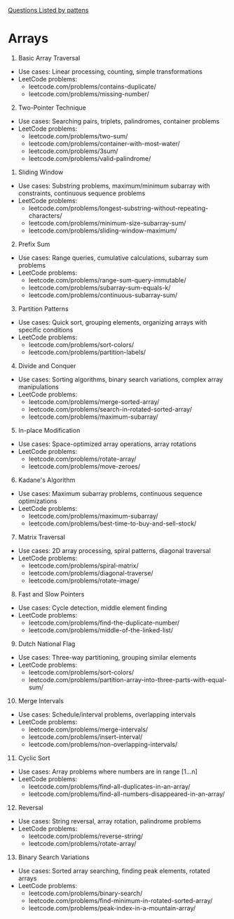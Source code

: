 [Questions Listed by pattens](https://leetcode.com/discuss/career/448285/List-of-questions-sorted-by-common-patterns)

# Arrays
1. Basic Array Traversal
- Use cases: Linear processing, counting, simple transformations
- LeetCode problems:
  - leetcode.com/problems/contains-duplicate/
  - leetcode.com/problems/missing-number/

2. Two-Pointer Technique
- Use cases: Searching pairs, triplets, palindromes, container problems
- LeetCode problems:
  - leetcode.com/problems/two-sum/
  - leetcode.com/problems/container-with-most-water/
  - leetcode.com/problems/3sum/
  - leetcode.com/problems/valid-palindrome/

1. Sliding Window
- Use cases: Substring problems, maximum/minimum subarray with constraints, continuous sequence problems
- LeetCode problems:
  - leetcode.com/problems/longest-substring-without-repeating-characters/
  - leetcode.com/problems/minimum-size-subarray-sum/
  - leetcode.com/problems/sliding-window-maximum/

2. Prefix Sum
- Use cases: Range queries, cumulative calculations, subarray sum problems
- LeetCode problems:
  - leetcode.com/problems/range-sum-query-immutable/
  - leetcode.com/problems/subarray-sum-equals-k/
  - leetcode.com/problems/continuous-subarray-sum/

3. Partition Patterns
- Use cases: Quick sort, grouping elements, organizing arrays with specific conditions
- LeetCode problems:
  - leetcode.com/problems/sort-colors/
  - leetcode.com/problems/partition-labels/

4. Divide and Conquer
- Use cases: Sorting algorithms, binary search variations, complex array manipulations
- LeetCode problems:
  - leetcode.com/problems/merge-sorted-array/
  - leetcode.com/problems/search-in-rotated-sorted-array/
  - leetcode.com/problems/maximum-subarray/

5. In-place Modification
- Use cases: Space-optimized array operations, array rotations
- LeetCode problems:
  - leetcode.com/problems/rotate-array/
  - leetcode.com/problems/move-zeroes/

6. Kadane's Algorithm
- Use cases: Maximum subarray problems, continuous sequence optimizations
- LeetCode problems:
  - leetcode.com/problems/maximum-subarray/
  - leetcode.com/problems/best-time-to-buy-and-sell-stock/

7. Matrix Traversal
- Use cases: 2D array processing, spiral patterns, diagonal traversal
- LeetCode problems:
  - leetcode.com/problems/spiral-matrix/
  - leetcode.com/problems/diagonal-traverse/
  - leetcode.com/problems/rotate-image/

8. Fast and Slow Pointers
- Use cases: Cycle detection, middle element finding
- LeetCode problems:
  - leetcode.com/problems/find-the-duplicate-number/
  - leetcode.com/problems/middle-of-the-linked-list/

9. Dutch National Flag
- Use cases: Three-way partitioning, grouping similar elements
- LeetCode problems:
  - leetcode.com/problems/sort-colors/
  - leetcode.com/problems/partition-array-into-three-parts-with-equal-sum/

10. Merge Intervals
- Use cases: Schedule/interval problems, overlapping intervals
- LeetCode problems:
  - leetcode.com/problems/merge-intervals/
  - leetcode.com/problems/insert-interval/
  - leetcode.com/problems/non-overlapping-intervals/

11. Cyclic Sort
- Use cases: Array problems where numbers are in range [1...n]
- LeetCode problems:
  - leetcode.com/problems/find-all-duplicates-in-an-array/
  - leetcode.com/problems/find-all-numbers-disappeared-in-an-array/

12. Reversal
- Use cases: String reversal, array rotation, palindrome problems
- LeetCode problems:
  - leetcode.com/problems/reverse-string/
  - leetcode.com/problems/rotate-array/

13. Binary Search Variations
- Use cases: Sorted array searching, finding peak elements, rotated arrays
- LeetCode problems:
  - leetcode.com/problems/binary-search/
  - leetcode.com/problems/find-minimum-in-rotated-sorted-array/
  - leetcode.com/problems/peak-index-in-a-mountain-array/